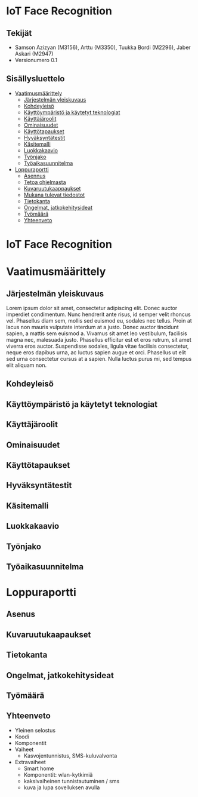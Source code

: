 # IoT Face Recognition

## Tekijät

* Samson Azizyan (M3156), Arttu (M3350), Tuukka Bordi (M2296), Jaber Askari (M2947)
* Versionumero 0.1


## Sisällysluettelo 

* [Vaatimusmäärittely](#vaatimusmäärittely)
    * [Järjestelmän yleiskuvaus](#järjestelmän-yleiskuvaus)
    * [Kohdeyleisö](#kohdeyleisö)
    * [Käyttöympäristö ja käytetyt teknologiat](#käyttöympäristö-ja-käytetyt-teknologiat)
    * [Käyttäjäroolit](#käyttäjäroolit)
    * [Ominaisuudet](#ominaisuudet)
    * [Käyttötapaukset](#käyttötapaukset)
    * [Hyväksyntätestit](#hyväksyntätestit)
    * [Käsitemalli](#käsitemalli)
    * [Luokkakaavio](#luokkamalli)
    * [Työnjako](#työnjako)
    * [Työaikasuunnitelma](#työaika-suunnitelma)
* [Loppuraportti](#loppuraportti)
    * [Asennus](#asennus)
    * [Tetoa ohjelmasta](#tietoa-ohjelmasta)
    * [Kuvaruutukaappaukset](#kuvaruutukaappaukset)
    * [Mukana tulevat tiedostot](#mukana-tulevat-tiedostot)
    * [Tietokanta](#tietokanta)
    * [Ongelmat, jatkokehitysideat](#ongelmat-jatkokehitysideat)
    * [Työmäärä](#työmäärä)
    * [Yhteenveto](#yhteenveto)

# IoT Face Recognition

# Vaatimusmäärittely

## Järjestelmän yleiskuvaus

Lorem ipsum dolor sit amet, consectetur adipiscing elit. Donec auctor imperdiet condimentum. Nunc hendrerit ante risus, id semper velit rhoncus vel. Phasellus diam sem, mollis sed euismod eu, sodales nec tellus. Proin at lacus non mauris vulputate interdum at a justo. Donec auctor tincidunt sapien, a mattis sem euismod a. Vivamus sit amet leo vestibulum, facilisis magna nec, malesuada justo. Phasellus efficitur est et eros rutrum, sit amet viverra eros auctor. Suspendisse sodales, ligula vitae facilisis consectetur, neque eros dapibus urna, ac luctus sapien augue et orci. Phasellus ut elit sed urna consectetur cursus at a sapien. Nulla luctus purus mi, sed tempus elit aliquam non.

## Kohdeyleisö

## Käyttöympäristö ja käytetyt teknologiat

## Käyttäjäroolit

## Ominaisuudet

## Käyttötapaukset

## Hyväksyntätestit

## Käsitemalli

## Luokkakaavio

## Työnjako

## Työaikasuunnitelma

# Loppuraportti

## Asenus

## Kuvaruutukaapaukset

## Tietokanta

## Ongelmat, jatkokehitysideat

## Työmäärä

## Yhteenveto


* Yleinen selostus
* Koodi
* Komponentit
* Vaiheet
    * Kasvojentunnistus, SMS-kuluvalvonta
* Extravaiheet
    * Smart home   
    * Komponentit: wlan-kytkimiä
    * kaksivaiheinen tunnistautuminen / sms
    * kuva ja lupa sovelluksen avulla